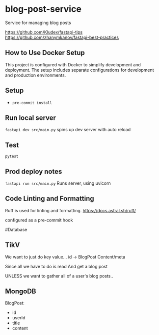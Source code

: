 # blog-post-service
Service for managing blog posts


https://github.com/Kludex/fastapi-tips
https://github.com/zhanymkanov/fastapi-best-practices
## How to Use Docker Setup

This project is configured with Docker to simplify development and deployment. The setup includes separate configurations for development and production environments.

## Setup
- `pre-commit install`



## Run local server
`fastapi dev src/main.py`
spins up dev server with auto reload

## Test
`pytest`

## Prod deploy notes
`fastapi run src/main.py` 
Runs server, using uvicorn


## Code Linting and Formatting
Ruff is used for linting and formatting.
https://docs.astral.sh/ruff/

configured as a pre-commit hook

#Database
## TikV
We want to just do key value...
id -> BlogPost Content/meta

Since all we have to do is read
And get a blog post

UNLESS we want to gather all of a user's blog posts..

## MongoDB
BlogPost:
- id
- userId
- title
- content



